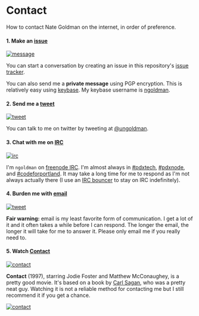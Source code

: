 # Contact

How to contact Nate Goldman on the internet, in order of preference.

#### 1. Make an [issue][message-url]

[![message][message-img]][message-url]

You can start a conversation by creating an issue in this repository's [issue tracker](../../issues).

You can also send me a **private message** using PGP encryption. This is relatively easy using [keybase](https://keybase.io/). My keybase username is [ngoldman](https://keybase.io/ngoldman).

[message-img]: http://img.shields.io/badge/create-issue-brightgreen.svg?style=flat-square
[message-url]: ../../issues/new

#### 2. Send me a [tweet][tweet-url]

[![tweet][tweet-img]][tweet-url]

You can talk to me on twitter by tweeting at [@ungoldman](http://twitter.com/ungoldman).

[tweet-img]: http://img.shields.io/badge/send-tweet-green.svg?style=flat-square
[tweet-url]: https://twitter.com/intent/tweet?text=@ungoldman%20

#### 3. Chat with me on [IRC][irc-url]

[![irc][irc-img]][irc-url]

I'm `ngoldman` on [freenode IRC](https://freenode.net/). I'm almost always in [#pdxtech](http://webchat.freenode.net/?channels=pdxtech), [#pdxnode](http://webchat.freenode.net/?channels=codeforportland), and [#codeforportland](http://webchat.freenode.net/?channels=codeforportland). It may take a long time for me to respond as I'm not always actually there (I use an [IRC bouncer](http://en.wikipedia.org/wiki/BNC_(software)) to stay on IRC indefinitely).

[irc-img]: http://img.shields.io/badge/join-freenode-yellow.svg?style=flat-square
[irc-url]: http://webchat.freenode.net/?channels=codeforportland

#### 4. Burden me with [email][email-url]

[![tweet][email-img]][email-url]

**Fair warning:** email is my least favorite form of communication. I get a lot of it and it often takes a while before I can respond. The longer the email, the longer it will take for me to answer it. Please only email me if you really need to.

[email-img]: http://img.shields.io/badge/compose-email-orange.svg?style=flat-square
[email-url]: mailto:contact%20at%20ngoldman%20dot%20me

#### 5. Watch [Contact][contact-url]

[![contact][contact-img]][contact-url]

**Contact** (1997), starring Jodie Foster and Matthew McConaughey, is a pretty good movie. It's based on a book by [Carl Sagan](http://en.wikipedia.org/wiki/Carl_Sagan), who was a pretty neat guy. Watching it is not a reliable method for contacting me but I still recommend it if you get a chance.

[![contact][contact-poster]][contact-url]

[contact-img]: http://img.shields.io/badge/watch-contact-red.svg?style=flat-square
[contact-poster]: http://ia.media-imdb.com/images/M/MV5BMjEyMDQxMTMxMF5BMl5BanBnXkFtZTcwNTU0ODcyMg@@._V1_SX640_SY720_.jpg
[contact-url]: http://www.imdb.com/title/tt0118884/
